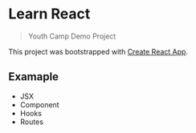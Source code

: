 # Learn React

> Youth Camp Demo Project

This project was bootstrapped with [Create React App](https://github.com/facebook/create-react-app).

## Examaple
* JSX
* Component
* Hooks
* Routes